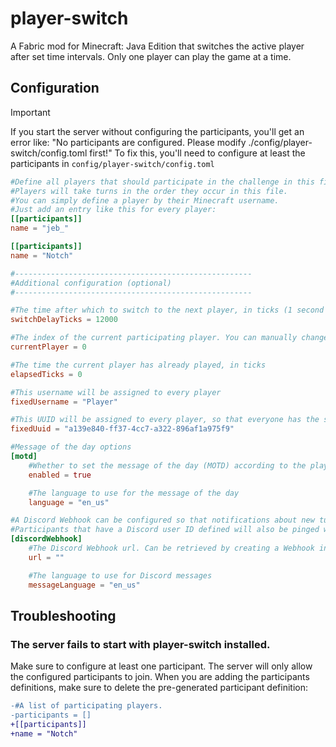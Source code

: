 # player-switch
A Fabric mod for Minecraft: Java Edition that switches the active player after set time intervals. 
Only one player can play the game at a time.

## Configuration
> [!IMPORTANT]
> If you start the server without configuring the participants, you'll get an error like: "No participants are configured. Please modify ./config/player-switch/config.toml first!"
> To fix this, you'll need to configure at least the participants in `config/player-switch/config.toml`

```toml
#Define all players that should participate in the challenge in this file.
#Players will take turns in the order they occur in this file.
#You can simply define a player by their Minecraft username.
#Just add an entry like this for every player:
[[participants]]
name = "jeb_"

[[participants]]
name = "Notch"

#-----------------------------------------------------
#Additional configuration (optional)
#-----------------------------------------------------

#The time after which to switch to the next player, in ticks (1 second = 20 ticks, 1 minute = 1200 ticks, 10 minutes = 12000 ticks ...)
switchDelayTicks = 12000

#The index of the current participating player. You can manually change it to modify the player whose turn it is currently.
currentPlayer = 0

#The time the current player has already played, in ticks
elapsedTicks = 0

#This username will be assigned to every player
fixedUsername = "Player"

#This UUID will be assigned to every player, so that everyone has the same player and world data
fixedUuid = "a139e840-ff37-4cc7-a322-896af1a975f9"

#Message of the day options
[motd]
    #Whether to set the message of the day (MOTD) according to the player whose turn it is.
    enabled = true

    #The language to use for the message of the day
    language = "en_us"

#A Discord Webhook can be configured so that notifications about new turns are sent to a Discord channel. 
#Participants that have a Discord user ID defined will also be pinged when it's their turn.
[discordWebhook]
    #The Discord Webhook url. Can be retrieved by creating a Webhook in the "Integration" tab of the server settings.
    url = ""

    #The language to use for Discord messages
    messageLanguage = "en_us"
```

## Troubleshooting
### The server fails to start with player-switch installed.
Make sure to configure at least one participant. 
The server will only allow the configured participants to join.
When you are adding the participants definitions, make sure to delete the pre-generated participant definition:

```diff
-#A list of participating players.
-participants = []
+[[participants]]
+name = "Notch"
```